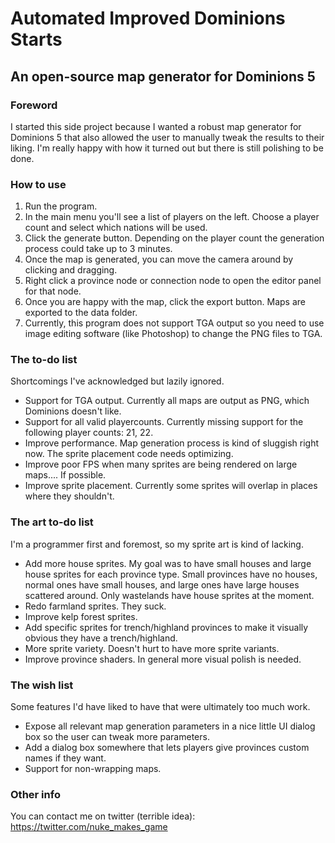 # Automated Improved Dominions Starts
## An open-source map generator for Dominions 5

### Foreword

I started this side project because I wanted a robust map generator for Dominions 5 that also allowed the user to manually tweak the results to their liking. I'm really happy with how it turned out but there is still polishing to be done.

### How to use

1. Run the program.
2. In the main menu you'll see a list of players on the left. Choose a player count and select which nations will be used.
3. Click the generate button. Depending on the player count the generation process could take up to 3 minutes.
4. Once the map is generated, you can move the camera around by clicking and dragging.
5. Right click a province node or connection node to open the editor panel for that node.
6. Once you are happy with the map, click the export button. Maps are exported to the data folder.
7. Currently, this program does not support TGA output so you need to use image editing software (like Photoshop) to change the PNG files to TGA.

### The to-do list

Shortcomings I've acknowledged but lazily ignored.

- Support for TGA output. Currently all maps are output as PNG, which Dominions doesn't like.
- Support for all valid playercounts. Currently missing support for the following player counts: 21, 22.
- Improve performance. Map generation process is kind of sluggish right now. The sprite placement code needs optimizing.
- Improve poor FPS when many sprites are being rendered on large maps.... If possible.
- Improve sprite placement. Currently some sprites will overlap in places where they shouldn't. 

### The art to-do list

I'm a programmer first and foremost, so my sprite art is kind of lacking.

- Add more house sprites. My goal was to have small houses and large house sprites for each province type. Small provinces have no houses, normal ones have small houses, and large ones have large houses scattered around. Only wastelands have house sprites at the moment.
- Redo farmland sprites. They suck.
- Improve kelp forest sprites.
- Add specific sprites for trench/highland provinces to make it visually obvious they have a trench/highland.
- More sprite variety. Doesn't hurt to have more sprite variants.
- Improve province shaders. In general more visual polish is needed.

### The wish list

Some features I'd have liked to have that were ultimately too much work.

- Expose all relevant map generation parameters in a nice little UI dialog box so the user can tweak more parameters.
- Add a dialog box somewhere that lets players give provinces custom names if they want.
- Support for non-wrapping maps.

### Other info

You can contact me on twitter (terrible idea): https://twitter.com/nuke_makes_game
